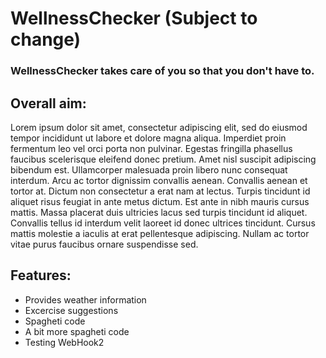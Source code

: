 <h1>WellnessChecker (Subject to change)</h1>

<h3>WellnessChecker takes care of you so that you don't have to.<h2>

<h2>Overall aim:</h2>

<p>Lorem ipsum dolor sit amet, consectetur adipiscing elit, sed do eiusmod tempor incididunt ut labore et dolore magna aliqua. Imperdiet proin fermentum leo vel orci porta non pulvinar. Egestas fringilla phasellus faucibus scelerisque eleifend donec pretium. Amet nisl suscipit adipiscing bibendum est. Ullamcorper malesuada proin libero nunc consequat interdum. Arcu ac tortor dignissim convallis aenean. Convallis aenean et tortor at. Dictum non consectetur a erat nam at lectus. Turpis tincidunt id aliquet risus feugiat in ante metus dictum. Est ante in nibh mauris cursus mattis. Massa placerat duis ultricies lacus sed turpis tincidunt id aliquet. Convallis tellus id interdum velit laoreet id donec ultrices tincidunt. Cursus mattis molestie a iaculis at erat pellentesque adipiscing. Nullam ac tortor vitae purus faucibus ornare suspendisse sed. </p>

<h2>Features:</h2>


-  Provides weather information
-  Excercise suggestions
-  Spagheti code
-  A bit more spagheti code
- Testing WebHook2


